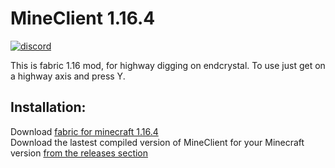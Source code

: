 # MineClient 1.16.4 
[![discord](https://img.shields.io/badge/Discord-h8EQyuYTK7-9080c2)](https://discord.gg/h8EQyuYTK7)

This is fabric 1.16 mod, for highway digging on endcrystal. To use just get on a highway axis and press Y.

## Installation:

Download [fabric for minecraft 1.16.4](https://fabricmc.net/use/)  
Download the lastest compiled version of MineClient for your Minecraft version [from the releases section](https://github.com/ChiquitaV2/MineClinent/releases)  

